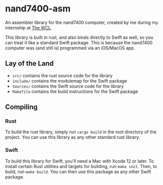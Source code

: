 # nand7400-asm

An assembler library for the nand7400 computer, created by me during my internship at [The WCL](https://thewcl.com).

This library is built in rust, and also binds directly to Swift as well, so you can treat it like a standard Swift package. This is because the nand7400 computer was (and still is) programmed via an iOS/MacOS app.

## Lay of the Land

-   `src/` contains the rust source code for the library
-   `include/` contains the modulemap for the Swift package
-   `Sources/` contains the Swift source code for the library
-   `Makefile` contains the build instructions for the Swift package

## Compiling

### Rust

To build the rust library, simply run `cargo build` in the root directory of the project. You can use this library as any other standard rust library.

### Swift

To build this library for Swift, you'll need a Mac with Xcode 12 or later. To install certain Rust utilities and targets for building, run `make init`. Then, to build, run `make build`. You can then use this package as any other Swift package.
